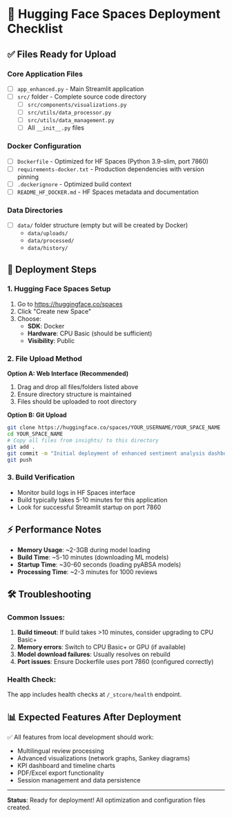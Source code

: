 # 🚀 Hugging Face Spaces Deployment Checklist

## ✅ Files Ready for Upload

### Core Application Files
- [ ] `app_enhanced.py` - Main Streamlit application
- [ ] `src/` folder - Complete source code directory
  - [ ] `src/components/visualizations.py`
  - [ ] `src/utils/data_processor.py`
  - [ ] `src/utils/data_management.py`
  - [ ] All `__init__.py` files

### Docker Configuration
- [ ] `Dockerfile` - Optimized for HF Spaces (Python 3.9-slim, port 7860)
- [ ] `requirements-docker.txt` - Production dependencies with version pinning
- [ ] `.dockerignore` - Optimized build context
- [ ] `README_HF_DOCKER.md` - HF Spaces metadata and documentation

### Data Directories
- [ ] `data/` folder structure (empty but will be created by Docker)
  - `data/uploads/`
  - `data/processed/`
  - `data/history/`

## 🔧 Deployment Steps

### 1. Hugging Face Spaces Setup
1. Go to https://huggingface.co/spaces
2. Click "Create new Space"
3. Choose:
   - **SDK**: Docker
   - **Hardware**: CPU Basic (should be sufficient)
   - **Visibility**: Public

### 2. File Upload Method
**Option A: Web Interface (Recommended)**
1. Drag and drop all files/folders listed above
2. Ensure directory structure is maintained
3. Files should be uploaded to root directory

**Option B: Git Upload**
```bash
git clone https://huggingface.co/spaces/YOUR_USERNAME/YOUR_SPACE_NAME
cd YOUR_SPACE_NAME
# Copy all files from insights/ to this directory
git add .
git commit -m "Initial deployment of enhanced sentiment analysis dashboard"
git push
```

### 3. Build Verification
- Monitor build logs in HF Spaces interface
- Build typically takes 5-10 minutes for this application
- Look for successful Streamlit startup on port 7860

## ⚡ Performance Notes

- **Memory Usage**: ~2-3GB during model loading
- **Build Time**: ~5-10 minutes (downloading ML models)
- **Startup Time**: ~30-60 seconds (loading pyABSA models)
- **Processing Time**: ~2-3 minutes for 1000 reviews

## 🛠️ Troubleshooting

### Common Issues:
1. **Build timeout**: If build takes >10 minutes, consider upgrading to CPU Basic+
2. **Memory errors**: Switch to CPU Basic+ or GPU (if available)
3. **Model download failures**: Usually resolves on rebuild
4. **Port issues**: Ensure Dockerfile uses port 7860 (configured correctly)

### Health Check:
The app includes health checks at `/_stcore/health` endpoint.

## 📊 Expected Features After Deployment

✅ All features from local development should work:
- Multilingual review processing
- Advanced visualizations (network graphs, Sankey diagrams)
- KPI dashboard and timeline charts
- PDF/Excel export functionality
- Session management and data persistence

---

**Status**: Ready for deployment! All optimization and configuration files created.